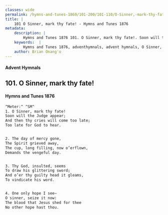 ```yaml
---
classes: wide
permalink: /hymns-and-tunes-1869/101-200/101-110/O-Sinner,-mark-thy-fate!/
title: |
    101 O Sinner, mark thy fate! - Hymns and Tunes 1876
metadata:
    description: |
        Hymns and Tunes 1876 101. O Sinner, mark thy fate!. Soon will the Judge appear; And then thy cries will come too late;  Too late for God to hear. 
    keywords:  |
        Hymns and Tunes 1876, adventhymnals, advent hymnals, O Sinner, mark thy fate!, Soon will the Judge appear;, 
    author: Brian Onang'o
---
```


#### Advent Hymnals
## 101. O Sinner, mark thy fate!
####  Hymns and Tunes 1876

```txt
^Meter:^ ^SM^
1. O Sinner, mark thy fate!
Soon will the Judge appear;
And then thy cries will come too late; 
Too late for God to hear.


2. The day of mercy gone,
The Spirit grieved away,
The cup, long filling, now o’erflown, 
Demands the vengeful day.


3. Thy God, insulted, seems
To draw his glittering sword;
And o’er thy guilty head it gleams, 
To vindicate his word.


4. One only hope I see—
O sinner, seize it now:
The blood that Jesus shed for thee
No other hope hast thou.
```